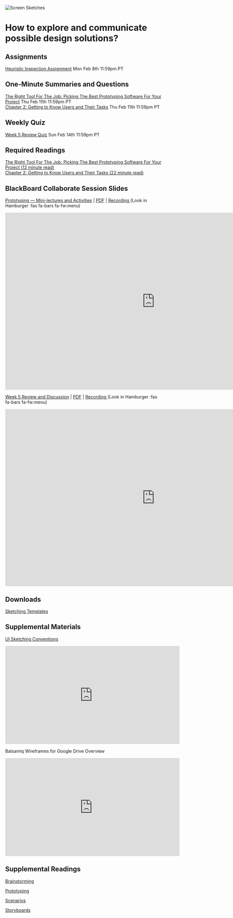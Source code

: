 ![Screen Sketches](../../assets/images/course-1/6968244538_4c0f7c7e64_k.jpg ':class=banner-image')

# How to explore and communicate possible design solutions?

## Assignments
[Heuristic Inspection Assignment](https://canvas.sfu.ca/courses/62884/assignments/642589) <span class='badge'> Mon Feb 8th 11:59pm PT</span>  

## One-Minute Summaries and Questions  
[The Right Tool For The Job: Picking The Best Prototyping Software For Your Project](https://canvas.sfu.ca/courses/59869/assignments/583027) <span class='badge'> Thu Feb 11th 11:59pm PT</span>  
[Chapter 2: Getting to Know Users and Their Tasks](https://canvas.sfu.ca/courses/59869/assignments/583028) <span class='badge'> Thu Feb 11th 11:59pm PT</span>  

## Weekly Quiz
[Week 5 Review Quiz](https://canvas.sfu.ca/courses/62884/assignments/642597) <span class='badge'> Sun Feb 14th 11:59pm PT</span>  

## Required Readings  
[The Right Tool For The Job: Picking The Best Prototyping Software For Your Project (12 minute read)](https://uxdesign.cc/the-right-tool-for-the-job-picking-the-best-prototyping-software-for-your-project-6ddd5145d860)  
[Chapter 2: Getting to Know Users and Their Tasks (22 minute read)](https://courses.cs.washington.edu/courses/cse440/08au/readings_files/lewis-reiman/chap-2.v-1.html)  

## BlackBoard Collaborate Session Slides
[Prototyping — Mini-lectures and Activities](https://docs.google.com/presentation/d/e/2PACX-1vQuJDnsvHGK20zuCNx_dW_z_d-IuD5YD9YxkdU3gwjNPFGcmH_jbhzh3kWIWyMx-HXnUjypjj6lrYSg/pub?start=false&loop=false&delayms=3000) | [PDF](https://canvas.sfu.ca/courses/59869/files/folder/Downloads/Slides%20PDFs/Mini-Lectures%20and%20Activities/Week-05) | [Recording ](https://canvas.sfu.ca/courses/59869/external_tools/3544) (Look in Hamburger :fas fa-bars fa-fw:menu)

<div class="video-container-16by9"><iframe src="https://docs.google.com/presentation/d/e/2PACX-1vQuJDnsvHGK20zuCNx_dW_z_d-IuD5YD9YxkdU3gwjNPFGcmH_jbhzh3kWIWyMx-HXnUjypjj6lrYSg/embed?start=false&loop=false&delayms=3000" frameborder="0" width="960" height="569" allowfullscreen="true" mozallowfullscreen="true" webkitallowfullscreen="true"></iframe></div>

[Week 5 Review and Discussion](https://docs.google.com/presentation/d/e/2PACX-1vR3SMhBc4WIQpoz9pFc248Amrse3gCk7gS5HIXs1TGi1ZBDglOuQlFmqeDai-_S3c991gxKCXhHp9Wf/pub?start=false&loop=false&delayms=3000) | [PDF](https://canvas.sfu.ca/courses/59869/files/folder/Downloads/Slides%20PDFs/Review%20and%20Discussion/Week-05) | [Recording ](https://canvas.sfu.ca/courses/59869/external_tools/3544) (Look in Hamburger :fas fa-bars fa-fw:menu)

<div class="video-container-16by9"><iframe src="https://docs.google.com/presentation/d/e/2PACX-1vR3SMhBc4WIQpoz9pFc248Amrse3gCk7gS5HIXs1TGi1ZBDglOuQlFmqeDai-_S3c991gxKCXhHp9Wf/embed?start=false&loop=false&delayms=3000" frameborder="0" width="960" height="569" allowfullscreen="true" mozallowfullscreen="true" webkitallowfullscreen="true"></iframe></div>

## Downloads
[Sketching Templates](https://canvas.sfu.ca/courses/59869/files/folder/Downloads/Sketching%20Templates)  

## Supplemental Materials  
[UI Sketching Conventions](https://www.youtube.com/watch?v=MwidSAlbEB8)  
<div class="video-container-16by9"><iframe width="560" height="315" src="https://www.youtube.com/embed/MwidSAlbEB8" title="YouTube video player" frameborder="0" allow="accelerometer; autoplay; clipboard-write; encrypted-media; gyroscope; picture-in-picture" allowfullscreen></iframe></div>

Balsamiq Wireframes for Google Drive Overview   
<div class="video-container-16by9"><iframe width="560" height="315" src="https://www.youtube.com/embed/l_jJMMY_QMQ" title="YouTube video player" frameborder="0" allow="accelerometer; autoplay; clipboard-write; encrypted-media; gyroscope; picture-in-picture" allowfullscreen></iframe></div>

## Supplemental Readings  

[Brainstorming](ux-techniques-guide/05.how-to-explore-and-describe-possible-design-solutions/brainstorming.md ':include')

[Prototyping](ux-techniques-guide/05.how-to-explore-and-describe-possible-design-solutions/prototyping.md ':include')

[Scenarios](ux-techniques-guide/05.how-to-explore-and-describe-possible-design-solutions/scenarios.md ':include')

[Storyboards](ux-techniques-guide/05.how-to-explore-and-describe-possible-design-solutions/storyboards.md ':include')
